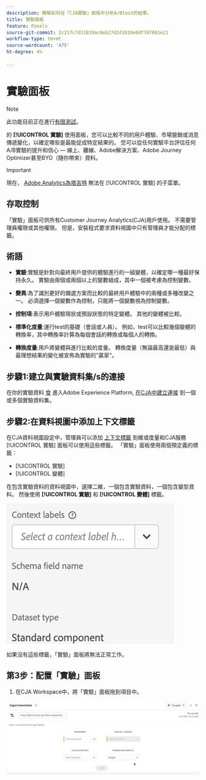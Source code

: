 ```yaml
---
description: 瞭解如何在「CJA實驗」面板中分析A/Btest的結果。
title: 實驗面板
feature: Panels
source-git-commit: 2c217c7d31819ac8eb27d2d1010e0df787601e21
workflow-type: tm+mt
source-wordcount: '475'
ht-degree: 4%

---
```



# 實驗面板

>[!NOTE]
>
>此功能目前正在進行[有限測試](/help/release-notes/releases.md)。

的 **[!UICONTROL 實驗]** 使用面板，您可以比較不同的用戶體驗、市場營銷或消息傳遞變化，以確定哪些是最能促成特定結果的。 您可以從任何實驗平台評估任何A/B實驗的提升和信心 — 線上、離線、Adobe解決方案、Adobe Journey Optimizer甚至BYO（隨你帶來）資料。

>[!IMPORTANT]
>
>現在， [Adobe Analytics為塔吉特](https://experienceleague.adobe.com/docs/target/using/integrate/a4t/a4t.html) 無法在 [!UICONTROL 實驗] 的子菜單。

## 存取控制

「實驗」面板可供所有Customer Journey Analytics(CJA)用戶使用。 不需要管理員權限或其他權限。 但是，安裝程式要求資料視圖中只有管理員才能分配的標籤。

## 術語

* **實驗**:實驗是針對向最終用戶提供的體驗進行的一組變體，以確定哪一種最好保持永久。 實驗由兩個或兩個以上的變數組成，其中一個被考慮為控制變數。

* **變異**:為了識別更好的備選方案而比較的最終用戶體驗中的兩種或多種改變之一。 必須選擇一個變數作為控制，只能將一個變數視為控制變數。

* **控制項**:表示用戶體驗現狀或預設狀態的特定變體。 其他的變體被比較。

* **標準化度量**:運行test的基礎（會話或人員）。 例如，test可以比較幾個變體的轉換率，其中轉換率計算為每個會話的轉換或每個人的轉換。

* **轉換度量**:用戶將變體與進行比較的度量。 轉換度量（無論最高還是最低）與最理想結果的變化被宣佈為實驗的&quot;贏家&quot;。

## 步驟1:建立與實驗資料集/s的連接

在你的實驗資料 [食](https://experienceleague.adobe.com/docs/experience-platform/ingestion/home.html?lang=en) 進入Adobe Experience Platform, [在CJA中建立連接](/help/connections/create-connection.md) 到一個或多個實驗資料集。

## 步驟2:在資料視圖中添加上下文標籤

在CJA資料視圖設定中，管理員可以添加 [上下文標籤](/help/data-views/component-settings/overview.md) 到維或度量和CJA服務 [!UICONTROL 實驗] 面板可以使用這些標籤。 「實驗」面板使用兩個預定義的標籤：

* [!UICONTROL 實驗]
* [!UICONTROL 變體]

在包含實驗資料的資料視圖中，選擇二維，一個包含實驗資料，一個包含變型資料。 然後使用 **[!UICONTROL 實驗]** 和 **[!UICONTROL 變體]** 標籤。

![上下文標籤](assets/context-label.png)

如果沒有這些標籤，「實驗」面板將無法正常工作。

## 第3步：配置「實驗」面板

1. 在CJA Workspace中，將「實驗」面板拖到項目中。

![實驗面板](assets/experiment.png)




